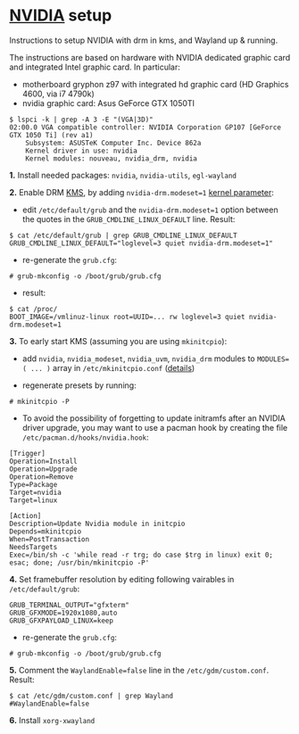 # [NVIDIA](https://wiki.archlinux.org/title/NVIDIA) setup

Instructions to setup NVIDIA with drm in kms, and Wayland up & running.

The instructions are based on hardware with NVIDIA dedicated graphic card and integrated Intel graphic card. In particular:
- motherboard gryphon z97 with integrated hd graphic card (HD Graphics 4600, via i7 4790k)
- nvidia graphic card: Asus GeForce GTX 1050TI

```
$ lspci -k | grep -A 3 -E "(VGA|3D)"
02:00.0 VGA compatible controller: NVIDIA Corporation GP107 [GeForce GTX 1050 Ti] (rev a1)
	Subsystem: ASUSTeK Computer Inc. Device 862a
	Kernel driver in use: nvidia
	Kernel modules: nouveau, nvidia_drm, nvidia
```

**1.** Install needed packages: `nvidia`, `nvidia-utils`, `egl-wayland`

**2.** Enable DRM [KMS](https://wiki.archlinux.org/title/Kernel_mode_setting), by adding `nvidia-drm.modeset=1` [kernel parameter](https://wiki.archlinux.org/title/Kernel_parameters):

- edit `/etc/default/grub` and the `nvidia-drm.modeset=1` option between the quotes in the `GRUB_CMDLINE_LINUX_DEFAULT` line. Result:
```
$ cat /etc/default/grub | grep GRUB_CMDLINE_LINUX_DEFAULT
GRUB_CMDLINE_LINUX_DEFAULT="loglevel=3 quiet nvidia-drm.modeset=1"
```

- re-generate the `grub.cfg`:
```
# grub-mkconfig -o /boot/grub/grub.cfg
```

- result:
```
$ cat /proc/
BOOT_IMAGE=/vmlinuz-linux root=UUID=... rw loglevel=3 quiet nvidia-drm.modeset=1
```

**3.** To early start KMS (assuming you are using `mkinitcpio`):

- add  `nvidia`, `nvidia_modeset`, `nvidia_uvm`, `nvidia_drm` modules to `MODULES=( ... )` array in `/etc/mkinitcpio.conf` ([details](https://wiki.archlinux.org/title/Mkinitcpio#MODULES))

- regenerate presets by running:
```
# mkinitcpio -P
```

- To avoid the possibility of forgetting to update initramfs after an NVIDIA driver upgrade, you may want to use a pacman hook by creating the file `/etc/pacman.d/hooks/nvidia.hook`:
```
[Trigger]
Operation=Install
Operation=Upgrade
Operation=Remove
Type=Package
Target=nvidia
Target=linux

[Action]
Description=Update Nvidia module in initcpio
Depends=mkinitcpio
When=PostTransaction
NeedsTargets
Exec=/bin/sh -c 'while read -r trg; do case $trg in linux) exit 0; esac; done; /usr/bin/mkinitcpio -P'
```

**4.** Set framebuffer resolution by editing following vairables in `/etc/default/grub`:
```
GRUB_TERMINAL_OUTPUT="gfxterm"
GRUB_GFXMODE=1920x1080,auto
GRUB_GFXPAYLOAD_LINUX=keep
```

- re-generate the `grub.cfg`:
```
# grub-mkconfig -o /boot/grub/grub.cfg
```

**5.** Comment the `WaylandEnable=false` line in the `/etc/gdm/custom.conf`. Result:
```
$ cat /etc/gdm/custom.conf | grep Wayland
#WaylandEnable=false
```

**6.** Install `xorg-xwayland`
